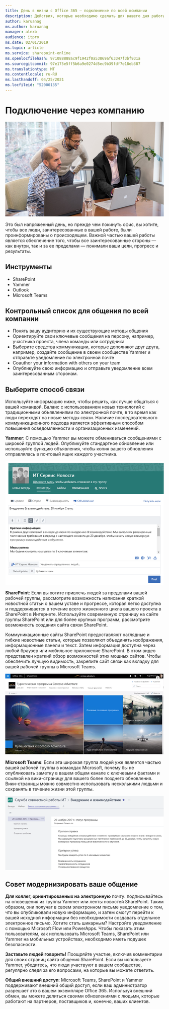 ```yaml
---
title: День в жизни с Office 365 — подключение по всей компании
description: Действия, которые необходимо сделать для вашего дня работы с Office 365
author: karuanag
ms.author: karuanag
manager: alexb
audience: itpro
ms.date: 02/01/2019
ms.topic: article
ms.service: sharepoint-online
ms.openlocfilehash: 971088888ac9f1942f0a53869af63347f3bf931a
ms.sourcegitcommit: 97e175e5ff5b6a9e0274d5ec9b39fdf7e18eb387
ms.translationtype: MT
ms.contentlocale: ru-RU
ms.lasthandoff: 04/25/2021
ms.locfileid: "52000135"
---
```

# <a name="connecting-across-the-company"></a>Подключение через компанию

![Подключение к Visual](media/ditl_crosscompany.png)

Это был напряженный день, но прежде чем покинуть офис, вы хотите, чтобы все люди, заинтересованные в вашей работе, были проинформированы о происходящем. Важной частью вашей работы является обеспечение того, чтобы все заинтересованные стороны — как внутри, так и за ее пределами — понимали ваши цели, прогресс и результаты.  

## <a name="tools"></a>Инструменты
- SharePoint
- Yammer
- Outlook
- Microsoft Teams 

## <a name="checklist-for-communicating-across-the-company"></a>Контрольный список для общения по всей компании
- Понять вашу аудиторию и их существующие методы общения
- Ориентируйте свои ключевые сообщения на персону, например, участника проекта, члена команды или сотрудника
- Выберите средства коммуникации, которые дополняют друг друга, например, создайте сообщение в своем сообществе Yammer и отправьте уведомление по электронной почте 
- Coauthor your information with others on your team
- Опубликуйте свою информацию и отправьте уведомление всем заинтересованным сторонам. 
 
## <a name="select-your-communication-method"></a>Выберите способ связи
Используйте информацию ниже, чтобы решить, как лучше общаться с вашей командой. Баланс с использованием новых технологий с традиционными объявлениями по электронной почте, в то время как люди переходят на новые методы связи. Наличие последовательного коммуникационного подхода является эффективным способом повышения осведомленности и организационных изменений. 

**Yammer**: С помощью Yammer вы можете обмениваться сообщениями с широкой группой людей. Опубликуйте стандартное обновление или используйте функцию объявления, чтобы копия вашего обновления отправлялась в почтовый ящик каждого участника. 

![Пост в социальных сетях](media/ditl_IT-Service-News.png)

**SharePoint**: Если вы хотите привлечь людей за пределами вашей рабочей группы, рассмотрите возможность написания краткой новостной статьи о вашем уставе и прогрессе, которая легко доступна и поддерживается в течение всего жизненного цикла вашего проекта в SharePoint в Интернете. Используйте современную страницу на сайте группы SharePoint или для более крупных программ, рассмотрите возможность создания сайта связи SharePoint. 

Коммуникационные сайты SharePoint предоставляют наглядные и гибкие новостные статьи, которые позволяют объединять изображения, информационные панели и текст. Затем информация доступна через любой браузер или мобильное приложение SharePoint. В этом видео представлен краткий обзор возможностей этих мощных сайтов. Чтобы обеспечить лучшую видимость, закрепите сайт связи как вкладку для вашей рабочей группы в Microsoft Teams.

![Пример общения сайта в SharePoint онлайн](media/ditl_Comm-Site.png)

**Microsoft Teams**: Если эта широкая группа людей уже является частью вашей рабочей группы в командах Microsoft, почему бы не опубликовать заметку в вашем общем канале с ключевыми фактами и ссылкой на вики-страницу для вашего более позднего обновления.  Вики-страницы можно совместно использовать несколькими людьми и сохранять в течение жизни этой группы. 

![снимок экрана с вики-страницей в Microsoft Teams](media/ditl_Teams-Wiki.png)

## <a name="tip-to-modernize-your-communication"></a>Совет модернизировать ваше общение

**Для коллег, ориентированных на электронную** почту: подписывайтесь на оповещения из группы Yammer или ленты новостей SharePoint.  Таким образом, они получат в своем электронном письме уведомление о том, что вы опубликовали новую информацию, и затем смогут перейти к вашей исходной информации без необходимости создавать отдельное электронное письмо.  Хотите стать шикарным?  Настройте уведомление с помощью Microsoft Flow или PowerApps. Чтобы показать этим пользователям, как использовать Microsoft Teams, SharePoint или Yammer на мобильных устройствах, необходимо иметь подушек безопасности. 

**Заставьте людей говорить!** Поощряйте участие, включив комментарии для своих страниц сайта общения SharePoint.  Если вы используете Yammer, убедитесь, что люди участвуют в вашем сообществе, регулярно следя за его вопросами, на которые вы можете ответить. 

**Общий внешний доступ**: Microsoft Teams, SharePoint и Yammer поддерживают внешний общий доступ, если ваш администратор разрешает это в вашем экземпляре Office 365.  Используя внешний обмен, вы можете делиться своими обновлениями с людьми, которые работают на партнеров, поставщиков и, конечно, ваших клиентов.

